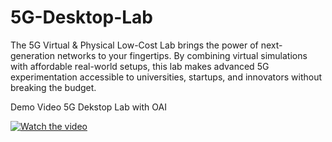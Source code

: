 # 5G-Desktop-Lab
The 5G Virtual &amp; Physical Low-Cost Lab brings the power of next-generation networks to your fingertips. By combining virtual simulations with affordable real-world setups, this lab makes advanced 5G experimentation accessible to universities, startups, and innovators without breaking the budget.

Demo Video 5G Dekstop Lab with OAI

[![Watch the video](https://img.youtube.com/vi/WkIymK58qyY/0.jpg)](https://www.youtube.com/watch?v=WkIymK58qyY)





